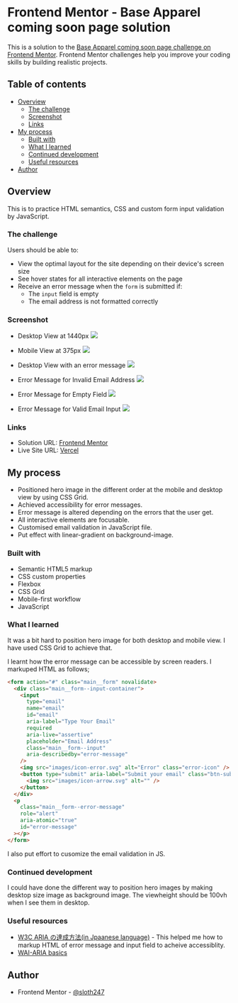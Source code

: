# Frontend Mentor - Base Apparel coming soon page solution

This is a solution to the [Base Apparel coming soon page challenge on Frontend Mentor](https://www.frontendmentor.io/challenges/base-apparel-coming-soon-page-5d46b47f8db8a7063f9331a0). Frontend Mentor challenges help you improve your coding skills by building realistic projects.

## Table of contents

- [Overview](#overview)
  - [The challenge](#the-challenge)
  - [Screenshot](#screenshot)
  - [Links](#links)
- [My process](#my-process)
  - [Built with](#built-with)
  - [What I learned](#what-i-learned)
  - [Continued development](#continued-development)
  - [Useful resources](#useful-resources)
- [Author](#author)

## Overview

This is to practice HTML semantics, CSS and custom form input validation by JavaScript.

### The challenge

Users should be able to:

- View the optimal layout for the site depending on their device's screen size
- See hover states for all interactive elements on the page
- Receive an error message when the `form` is submitted if:
  - The `input` field is empty
  - The email address is not formatted correctly

### Screenshot

- Desktop View at 1440px
  ![](./images/screenshot-desktop.png)

- Mobile View at 375px
  ![](./images/screenshot-mobile.png)

- Desktop View with an error message
  ![](./images/screenshot-desktop-error.png)

- Error Message for Invalid Email Address
  ![](./images/screenshot-email-invalid.png)

- Error Message for Empty Field
  ![](./images/screenshot-email-cannot-be-empty.png)

- Error Message for Valid Email Input
  ![](./images/screenshot-email-valid.png)

### Links

- Solution URL: [Frontend Mentor](https://www.frontendmentor.io/solutions/email-register-website-with-validation-ZnJ0EgwQc)
- Live Site URL: [Vercel](https://base-apparel-nu.vercel.app/)

## My process

- Positioned hero image in the different order at the mobile and desktop view by using CSS Grid.
- Achieved accessibility for error messages.
- Error message is altered depending on the errors that the user get.
- All interactive elements are focusable.
- Customised email validation in JavaScript file.
- Put effect with linear-gradient on background-image.

### Built with

- Semantic HTML5 markup
- CSS custom properties
- Flexbox
- CSS Grid
- Mobile-first workflow
- JavaScript

### What I learned

It was a bit hard to position hero image for both desktop and mobile view. I have used CSS Grid to achieve that.

I learnt how the error message can be accessible by screen readers. I markuped HTML as follows;

```html
<form action="#" class="main__form" novalidate>
  <div class="main__form--input-container">
    <input
      type="email"
      name="email"
      id="email"
      aria-label="Type Your Email"
      required
      aria-live="assertive"
      placeholder="Email Address"
      class="main__form--input"
      aria-describedby="error-message"
    />
    <img src="images/icon-error.svg" alt="Error" class="error-icon" />
    <button type="submit" aria-label="Submit your email" class="btn-submit">
      <img src="images/icon-arrow.svg" alt="" />
    </button>
  </div>
  <p
    class="main__form--error-message"
    role="alert"
    aria-atomic="true"
    id="error-message"
  ></p>
</form>
```

I also put effort to cusomize the email validation in JS.

### Continued development

I could have done the different way to position hero images by making desktop size image as background image. The viewheight should be 100vh when I see them in desktop.

### Useful resources

- [W3C ARIA の達成方法(in Jpaanese language)](https://waic.jp/docs/WCAG-TECHS/aria.htmlm) - This helped me how to markup HTML of error message and input field to acheive accessiblity.
- [WAI-ARIA basics](https://developer.mozilla.org/ja/docs/Learn/Accessibility/WAI-ARIA_basics)

## Author

- Frontend Mentor - [@sloth247](https://www.frontendmentor.io/profile/Sloth247)
